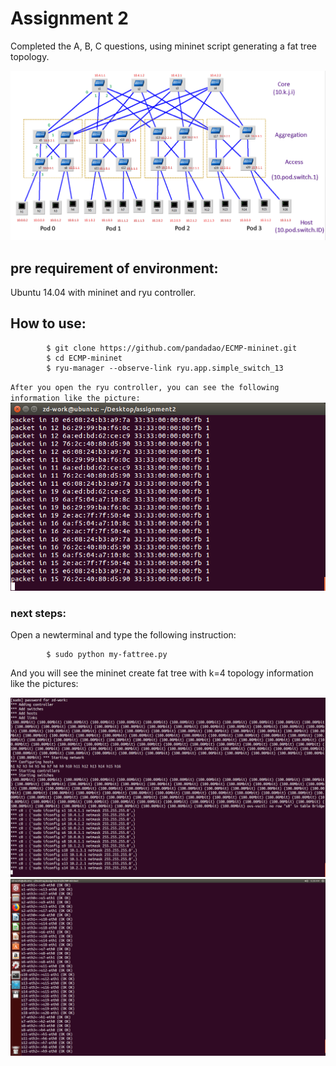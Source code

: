 # Assignment 2 

Completed the A, B, C questions, using mininet script generating a fat tree topology.

![alt tag](https://github.com/pandadao/ECMP-mininet/blob/master/fattree-topology.PNG)

## pre requirement of environment:
Ubuntu 14.04 with mininet and ryu controller.

## How to use:
```shell
		$ git clone https://github.com/pandadao/ECMP-mininet.git
		$ cd ECMP-mininet 
		$ ryu-manager --observe-link ryu.app.simple_switch_13
```
`After you open the ryu controller, you can see the following information like the picture:`
![alt tag](https://github.com/pandadao/ECMP-mininet/blob/master/ryu-controller-information.png)


### next steps:

Open a newterminal and type the following instruction:
```shell
		$ sudo python my-fattree.py 
```

And you will see the mininet create fat tree with k=4 topology information like the pictures:

![alt tag](https://github.com/pandadao/ECMP-mininet/blob/master/mininet-running.png)
![alt tag](https://github.com/pandadao/ECMP-mininet/blob/master/mininet-links.png)

